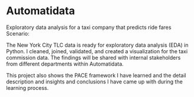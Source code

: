 # Automatidata
Exploratory data analysis for a taxi company that predicts ride fares
Scenario:

The New York City TLC data is ready for exploratory data analysis (EDA) in Python. I cleaned, joined, validated, and created a visualization for the taxi commission data. The findings will be shared with internal stakeholders from different departments within Automatidata.

This project also shows the PACE framework I have learned and the detail description and insights and conclusions I have came up with during the learning process.
